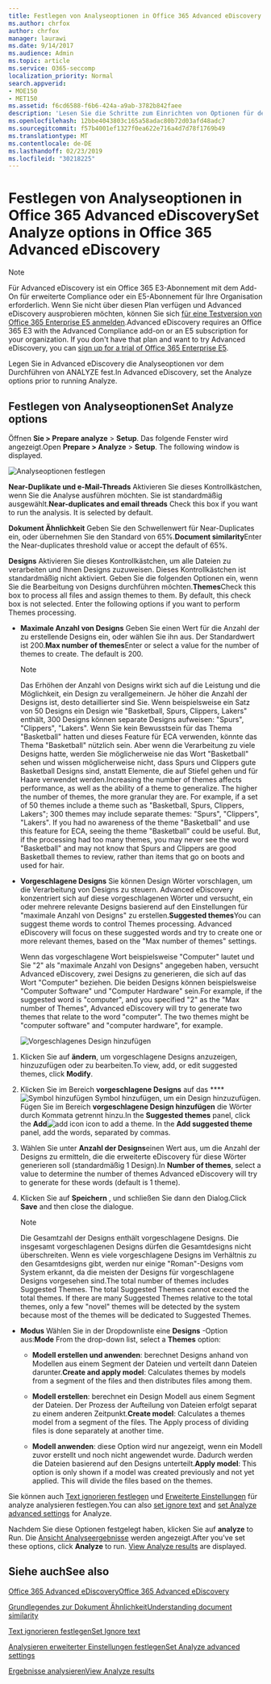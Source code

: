 ```yaml
---
title: Festlegen von Analyseoptionen in Office 365 Advanced eDiscovery
ms.author: chrfox
author: chrfox
manager: laurawi
ms.date: 9/14/2017
ms.audience: Admin
ms.topic: article
ms.service: O365-seccomp
localization_priority: Normal
search.appverid:
- MOE150
- MET150
ms.assetid: f6cd6588-f6b6-424a-a9ab-3782b842faee
description: 'Lesen Sie die Schritte zum Einrichten von Optionen für den Analyseprozess in Office 365 Advanced eDiscovery, einschließlich near-Duplicates, e-Mail-Threads und Designs.  '
ms.openlocfilehash: 12bbe4043803c165a58adac80b72d03afd48adc7
ms.sourcegitcommit: f57b4001ef1327f0ea622e716a4d7d78f1769b49
ms.translationtype: MT
ms.contentlocale: de-DE
ms.lasthandoff: 02/23/2019
ms.locfileid: "30218225"
---
```

# <a name="set-analyze-options-in-office-365-advanced-ediscovery"></a><span data-ttu-id="9d455-103">Festlegen von Analyseoptionen in Office 365 Advanced eDiscovery</span><span class="sxs-lookup"><span data-stu-id="9d455-103">Set Analyze options in Office 365 Advanced eDiscovery</span></span>

> [!NOTE]
> <span data-ttu-id="9d455-p101">Für Advanced eDiscovery ist ein Office 365 E3-Abonnement mit dem Add-On für erweiterte Compliance oder ein E5-Abonnement für Ihre Organisation erforderlich. Wenn Sie nicht über diesen Plan verfügen und Advanced eDiscovery ausprobieren möchten, können Sie sich [für eine Testversion von Office 365 Enterprise E5 anmelden](https://go.microsoft.com/fwlink/p/?LinkID=698279).</span><span class="sxs-lookup"><span data-stu-id="9d455-p101">Advanced eDiscovery requires an Office 365 E3 with the Advanced Compliance add-on or an E5 subscription for your organization. If you don't have that plan and want to try Advanced eDiscovery, you can [sign up for a trial of Office 365 Enterprise E5](https://go.microsoft.com/fwlink/p/?LinkID=698279).</span></span> 
  
<span data-ttu-id="9d455-106">Legen Sie in Advanced eDiscovery die Analyseoptionen vor dem Durchführen von ANALYZE fest.</span><span class="sxs-lookup"><span data-stu-id="9d455-106">In Advanced eDiscovery, set the Analyze options prior to running Analyze.</span></span>
  
## <a name="set-analyze-options"></a><span data-ttu-id="9d455-107">Festlegen von Analyseoptionen</span><span class="sxs-lookup"><span data-stu-id="9d455-107">Set Analyze options</span></span>

<span data-ttu-id="9d455-p102">Öffnen **Sie \> Prepare analyze** \> **Setup**. Das folgende Fenster wird angezeigt.</span><span class="sxs-lookup"><span data-stu-id="9d455-p102">Open **Prepare \> Analyze** \> **Setup**. The following window is displayed.</span></span>
  
![Analyseoptionen festlegen](media/c3ec7a92-8484-4812-b98c-aa3eb740e5b7.png)
  
 <span data-ttu-id="9d455-p103">**Near-Duplikate und e-Mail-Threads** Aktivieren Sie dieses Kontrollkästchen, wenn Sie die Analyse ausführen möchten. Sie ist standardmäßig ausgewählt.</span><span class="sxs-lookup"><span data-stu-id="9d455-p103">**Near-duplicates and email threads** Check this box if you want to run the analysis. It is selected by default.</span></span> 
  
 <span data-ttu-id="9d455-113">**Dokument Ähnlichkeit** Geben Sie den Schwellenwert für Near-Duplicates ein, oder übernehmen Sie den Standard von 65%.</span><span class="sxs-lookup"><span data-stu-id="9d455-113">**Document similarity**Enter the Near-duplicates threshold value or accept the default of 65%.</span></span> 
  
 <span data-ttu-id="9d455-p104">**Designs** Aktivieren Sie dieses Kontrollkästchen, um alle Dateien zu verarbeiten und Ihnen Designs zuzuweisen. Dieses Kontrollkästchen ist standardmäßig nicht aktiviert. Geben Sie die folgenden Optionen ein, wenn Sie die Bearbeitung von Designs durchführen möchten.</span><span class="sxs-lookup"><span data-stu-id="9d455-p104">**Themes**Check this box to process all files and assign themes to them. By default, this check box is not selected. Enter the following options if you want to perform Themes processing.</span></span>
  
- <span data-ttu-id="9d455-p105">**Maximale Anzahl von Designs** Geben Sie einen Wert für die Anzahl der zu erstellende Designs ein, oder wählen Sie ihn aus. Der Standardwert ist 200.</span><span class="sxs-lookup"><span data-stu-id="9d455-p105">**Max number of themes**Enter or select a value for the number of themes to create. The default is 200.</span></span> 
    
    > [!NOTE]
    > <span data-ttu-id="9d455-p106">Das Erhöhen der Anzahl von Designs wirkt sich auf die Leistung und die Möglichkeit, ein Design zu verallgemeinern. Je höher die Anzahl der Designs ist, desto detaillierter sind Sie. Wenn beispielsweise ein Satz von 50 Designs ein Design wie "Basketball, Spurs, Clippers, Lakers" enthält, 300 Designs können separate Designs aufweisen: "Spurs", "Clippers", "Lakers". Wenn Sie kein Bewusstsein für das Thema "Basketball" hatten und dieses Feature für ECA verwenden, könnte das Thema "Basketball" nützlich sein. Aber wenn die Verarbeitung zu viele Designs hatte, werden Sie möglicherweise nie das Wort "Basketball" sehen und wissen möglicherweise nicht, dass Spurs und Clippers gute Basketball Designs sind, anstatt Elemente, die auf Stiefel gehen und für Haare verwendet werden.</span><span class="sxs-lookup"><span data-stu-id="9d455-p106">Increasing the number of themes affects performance, as well as the ability of a theme to generalize. The higher the number of themes, the more granular they are. For example, if a set of 50 themes include a theme such as "Basketball, Spurs, Clippers, Lakers"; 300 themes may include separate themes: "Spurs", "Clippers", "Lakers". If you had no awareness of the theme "Basketball" and use this feature for ECA, seeing the theme "Basketball" could be useful. But, if the processing had too many themes, you may never see the word "Basketball" and may not know that Spurs and Clippers are good Basketball themes to review, rather than items that go on boots and used for hair.</span></span> 
  
- <span data-ttu-id="9d455-p107">**Vorgeschlagene Designs** Sie können Design Wörter vorschlagen, um die Verarbeitung von Designs zu steuern. Advanced eDiscovery konzentriert sich auf diese vorgeschlagenen Wörter und versucht, ein oder mehrere relevante Designs basierend auf den Einstellungen für "maximale Anzahl von Designs" zu erstellen.</span><span class="sxs-lookup"><span data-stu-id="9d455-p107">**Suggested themes**You can suggest theme words to control Themes processing. Advanced eDiscovery will focus on these suggested words and try to create one or more relevant themes, based on the "Max number of themes" settings.</span></span> 
    
    <span data-ttu-id="9d455-p108">Wenn das vorgeschlagene Wort beispielsweise "Computer" lautet und Sie "2" als "maximale Anzahl von Designs" angegeben haben, versucht Advanced eDiscovery, zwei Designs zu generieren, die sich auf das Wort "Computer" beziehen. Die beiden Designs können beispielsweise "Computer Software" und "Computer Hardware" sein.</span><span class="sxs-lookup"><span data-stu-id="9d455-p108">For example, if the suggested word is "computer", and you specified "2" as the "Max number of Themes", Advanced eDiscovery will try to generate two themes that relate to the word "computer". The two themes might be "computer software" and "computer hardware", for example.</span></span> 
    
    ![Vorgeschlagenes Design hinzufügen](media/06e9ffd3-a76c-423b-b450-9e465eb9a02f.png)
  
1. <span data-ttu-id="9d455-129">Klicken Sie auf **ändern**, um vorgeschlagene Designs anzuzeigen, hinzuzufügen oder zu bearbeiten.</span><span class="sxs-lookup"><span data-stu-id="9d455-129">To view, add, or edit suggested themes, click **Modify**.</span></span>
    
2. <span data-ttu-id="9d455-p109">Klicken Sie im Bereich **vorgeschlagene Designs** auf das \*\*\*\*![Symbol hinzufügen](media/c2dd8b3a-5a22-412c-a7fa-143f5b2b5612.png) Symbol hinzufügen, um ein Design hinzuzufügen. Fügen Sie im Bereich **vorgeschlagene Design hinzufügen** die Wörter durch Kommata getrennt hinzu.</span><span class="sxs-lookup"><span data-stu-id="9d455-p109">In the **Suggested themes** panel, click the **Add**![add icon](media/c2dd8b3a-5a22-412c-a7fa-143f5b2b5612.png) icon to add a theme. In the **Add suggested theme** panel, add the words, separated by commas.</span></span> 
    
3. <span data-ttu-id="9d455-132">Wählen Sie unter **Anzahl der Designs**einen Wert aus, um die Anzahl der Designs zu ermitteln, die die erweiterte eDiscovery für diese Wörter generieren soll (standardmäßig 1 Design).</span><span class="sxs-lookup"><span data-stu-id="9d455-132">In **Number of themes**, select a value to determine the number of themes Advanced eDiscovery will try to generate for these words (default is 1 theme).</span></span>
    
4. <span data-ttu-id="9d455-133">Klicken Sie auf **Speichern** , und schließen Sie dann den Dialog.</span><span class="sxs-lookup"><span data-stu-id="9d455-133">Click **Save** and then close the dialogue.</span></span> 
    
    > [!NOTE]
    > <span data-ttu-id="9d455-p110">Die Gesamtzahl der Designs enthält vorgeschlagene Designs. Die insgesamt vorgeschlagenen Designs dürfen die Gesamtdesigns nicht überschreiten. Wenn es viele vorgeschlagene Designs im Verhältnis zu den Gesamtdesigns gibt, werden nur einige "Roman"-Designs vom System erkannt, da die meisten der Designs für vorgeschlagene Designs vorgesehen sind.</span><span class="sxs-lookup"><span data-stu-id="9d455-p110">The total number of themes includes Suggested Themes. The total Suggested Themes cannot exceed the total themes. If there are many Suggested Themes relative to the total themes, only a few "novel" themes will be detected by the system because most of the themes will be dedicated to Suggested Themes.</span></span> 
  
- <span data-ttu-id="9d455-137">**Modus** Wählen Sie in der Dropdownliste eine **Designs** -Option aus:</span><span class="sxs-lookup"><span data-stu-id="9d455-137">**Mode** From the drop-down list, select a **Themes** option:</span></span> 
    
  - <span data-ttu-id="9d455-138">**Modell erstellen und anwenden**: berechnet Designs anhand von Modellen aus einem Segment der Dateien und verteilt dann Dateien darunter.</span><span class="sxs-lookup"><span data-stu-id="9d455-138">**Create and apply model**: Calculates themes by models from a segment of the files and then distributes files among them.</span></span>
    
  - <span data-ttu-id="9d455-p111">**Modell erstellen**: berechnet ein Design Modell aus einem Segment der Dateien. Der Prozess der Aufteilung von Dateien erfolgt separat zu einem anderen Zeitpunkt.</span><span class="sxs-lookup"><span data-stu-id="9d455-p111">**Create model**: Calculates a themes model from a segment of the files. The Apply process of dividing files is done separately at another time.</span></span>
    
  - <span data-ttu-id="9d455-p112">**Modell anwenden**: diese Option wird nur angezeigt, wenn ein Modell zuvor erstellt und noch nicht angewendet wurde. Dadurch werden die Dateien basierend auf den Designs unterteilt.</span><span class="sxs-lookup"><span data-stu-id="9d455-p112">**Apply model**: This option is only shown if a model was created previously and not yet applied. This will divide the files based on the themes.</span></span>
    
<span data-ttu-id="9d455-143">Sie können auch [Text ignorieren festlegen](set-ignore-text-in-advanced-ediscovery.md) und [Erweiterte Einstellungen](set-analyze-advanced-settings-in-advanced-ediscovery.md) für analyze analysieren festlegen.</span><span class="sxs-lookup"><span data-stu-id="9d455-143">You can also [set ignore text](set-ignore-text-in-advanced-ediscovery.md) and [set Analyze advanced settings](set-analyze-advanced-settings-in-advanced-ediscovery.md) for Analyze.</span></span> 
  
<span data-ttu-id="9d455-p113">Nachdem Sie diese Optionen festgelegt haben, klicken Sie auf **analyze** to Run. Die [Ansicht Analyseergebnisse](view-analyze-results-in-advanced-ediscovery.md) werden angezeigt.</span><span class="sxs-lookup"><span data-stu-id="9d455-p113">After you've set these options, click **Analyze** to run. [View Analyze results](view-analyze-results-in-advanced-ediscovery.md) are displayed.</span></span> 
  
## <a name="see-also"></a><span data-ttu-id="9d455-146">Siehe auch</span><span class="sxs-lookup"><span data-stu-id="9d455-146">See also</span></span>

[<span data-ttu-id="9d455-147">Office 365 Advanced eDiscovery</span><span class="sxs-lookup"><span data-stu-id="9d455-147">Office 365 Advanced eDiscovery</span></span>](office-365-advanced-ediscovery.md)
  
[<span data-ttu-id="9d455-148">Grundlegendes zur Dokument Ähnlichkeit</span><span class="sxs-lookup"><span data-stu-id="9d455-148">Understanding document similarity</span></span>](understand-document-similarity-in-advanced-ediscovery.md)
  
[<span data-ttu-id="9d455-149">Text ignorieren festlegen</span><span class="sxs-lookup"><span data-stu-id="9d455-149">Set Ignore text </span></span>](set-ignore-text-in-advanced-ediscovery.md)
  
[<span data-ttu-id="9d455-150">Analysieren erweiterter Einstellungen festlegen</span><span class="sxs-lookup"><span data-stu-id="9d455-150">Set Analyze advanced settings</span></span>](set-analyze-advanced-settings-in-advanced-ediscovery.md)
  
[<span data-ttu-id="9d455-151">Ergebnisse analysieren</span><span class="sxs-lookup"><span data-stu-id="9d455-151">View Analyze results</span></span>](view-analyze-results-in-advanced-ediscovery.md)

